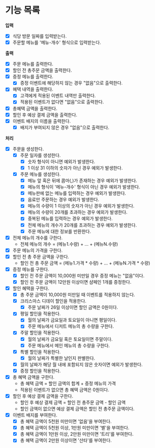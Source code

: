 # 기능 목록

**입력**

- [X] 식당 방문 일짜를 입력받는다.
- [X] 주문할 메뉴를 '메뉴-개수' 형식으로 입력받는다.

**출력**

- [X] 주문 메뉴를 출력한다.
- [X] 할인 전 총주문 금액을 출력한다.
- [X] 증정 메뉴를 출력한다.
    - [X] 증정 이벤트에 해당하지 않는 경우 "없음"으로 출력한다.
- [X] 혜택 내역을 출력한다.
    - [X] 고객에게 적용된 이벤트 내역만 출력한다.
    - [X] 적용된 이벤트가 없다면 "없음"으로 출력한다.
- [x] 총혜택 금액을 출력한다.
- [X] 할인 후 예상 결제 금액을 출력한다.
- [X] 이벤트 배지의 이름을 출력한다.
    - [X] 배지가 부여되지 않은 경우 "없음"으로 출력한다.

**처리**

- [X] 주문을 생성한다.
    - [X] 주문 일자를 생성한다.
        - [X] 숫자 형식이 아니면 예외가 발생한다.
        - [X] 1 이상 31 이하의 숫자가 아닌 경우 예외가 발생한다.
    - [X] 주문 메뉴를 생성한다.
        - [X] 메뉴 앞 혹은 뒤에 콤마(,)가 존재하는 경우 예외가 발생한다.
        - [X] 메뉴의 형식이 '메뉴-개수' 형식이 아닌 경우 예외가 발생한다.
        - [X] 메뉴판에 없는 메뉴를 입력하는 경우 예외가 발생한다.
        - [X] 음료만 주문하는 경우 예외가 발생한다.
        - [X] 메뉴의 수량이 1 이상의 숫자가 아닌 경우 예외가 발생한다.
        - [X] 메뉴의 수량이 20개를 초과하는 경우 예외가 발생한다.
        - [X] 중복된 메뉴를 입력하는 경우 예외가 발생한다.
        - [X] 전체 메뉴의 개수가 20개를 초과하는 경우 예외가 발생한다.
        - [X] 주문 메뉴에 대한 정보를 반환한다.
- [X] 전체 메뉴의 개수를 구한다.
    - 전체 메뉴의 개수 = (메뉴1.수량) + ... + (메뉴N.수량)
- [X] 주문 메뉴의 가격을 구한다.
- [X] 할인 전 총 주문 금액을 구한다.
    - 할인 전 총 주문 금액 = (메뉴1.가격 * 수량) + ... + (메뉴N.가격 * 수량)
- [X] 증정 메뉴를 구한다.
    - [X] 할인 전 주문 금액이 10,000원 미만일 경우 증정 메뉴는 "없음"이다.
    - [X] 할인 전 주문 금액이 12만원 이상이면 샴페인 1개를 증정한다.
- [X] 할인 혜택을 구한다.
    - [X] 총 주문 금액이 10,000원 미만일 때 이벤트를 적용하지 않는다.
    - [X] 크리스마스 디데이 할인을 적용한다.
        - [X] 주문 날짜가 26일 이상이면 할인 금액은 0원이다.
    - [X] 평일 할인을 적용한다.
        - [X] 월의 날짜가 금요일과 토요일이 아니면 평일이다.
        - [X] 주문 메뉴에서 디저트 메뉴의 총 수량을 구한다.
    - [X] 주말 할인을 적용한다.
        - [X] 월의 날짜가 금요일 혹은 토요일이면 주말이다.
        - [X] 주문 메뉴에서 메인 메뉴의 총 수량을 구한다.
    - [X] 특별 할인을 적용한다.
        - [X] 월의 날짜가 특별한 날인지 판별한다.
    - [X] 월의 날짜가 해당 월 내에 포함되지 않은 숫자이면 예외가 발생한다.
    - [X] 증정 할인을 적용한다.
- [X] 총 혜택 금액을 구한다.
    - 총 혜택 금액 = 할인 금액의 합계 + 증정 메뉴의 가격
    - 적용된 이벤트가 없으면 총 혜택 금액은 0원이다.
- [X] 할인 후 예상 결제 금액을 구한다.
    - 할인 후 예상 결제 금액 = 할인 전 총주문 금액 - 할인 금액
    - 할인 금액이 없으면 예상 결제 금액은 할인 전 총주문 금액이다.
- [X] 이벤트 배지를 부여한다.
    - [X] 총 혜택 금액이 5천원 미만이면 '없음'을 부여한다.
    - [X] 총 혜택 금액이 5천원 이상, 1만원 미만이면 '별'을 부여한다.
    - [X] 총 혜택 금액이 1만원 이상, 2만원 미만이면 '트리'를 부여한다.
    - [X] 총 혜택 금액이 2만원 이상이면 '산타'를 부여한다.
